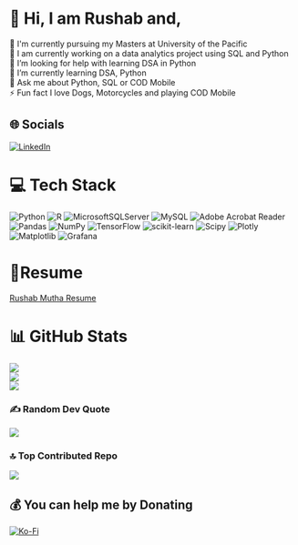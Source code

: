 # 💫 Hi, I am Rushab and,
🔭 I'm currently pursuing my Masters at University of the Pacific<br>👯 I am currently working on a data analytics project using SQL and Python<br>🤝 I’m looking for help with learning DSA in Python<br>🌱 I’m currently learning DSA, Python<br>💬 Ask me about Python, SQL or COD Mobile<br>⚡ Fun fact I love Dogs, Motorcycles and playing COD Mobile


## 🌐 Socials
[![LinkedIn](https://img.shields.io/badge/LinkedIn-%230077B5.svg?logo=linkedin&logoColor=white)](https://linkedin.com/in/https://www.linkedin.com/in/rushab-mutha-034710155/) 

# 💻 Tech Stack
![Python](https://img.shields.io/badge/python-3670A0?style=for-the-badge&logo=python&logoColor=ffdd54) ![R](https://img.shields.io/badge/r-%23276DC3.svg?style=for-the-badge&logo=r&logoColor=white) ![MicrosoftSQLServer](https://img.shields.io/badge/Microsoft%20SQL%20Server-CC2927?style=for-the-badge&logo=microsoft%20sql%20server&logoColor=white) ![MySQL](https://img.shields.io/badge/mysql-4479A1.svg?style=for-the-badge&logo=mysql&logoColor=white) ![Adobe Acrobat Reader](https://img.shields.io/badge/Adobe%20Acrobat%20Reader-EC1C24.svg?style=for-the-badge&logo=Adobe%20Acrobat%20Reader&logoColor=white) ![Pandas](https://img.shields.io/badge/pandas-%23150458.svg?style=for-the-badge&logo=pandas&logoColor=white) ![NumPy](https://img.shields.io/badge/numpy-%23013243.svg?style=for-the-badge&logo=numpy&logoColor=white) ![TensorFlow](https://img.shields.io/badge/TensorFlow-%23FF6F00.svg?style=for-the-badge&logo=TensorFlow&logoColor=white) ![scikit-learn](https://img.shields.io/badge/scikit--learn-%23F7931E.svg?style=for-the-badge&logo=scikit-learn&logoColor=white) ![Scipy](https://img.shields.io/badge/SciPy-%230C55A5.svg?style=for-the-badge&logo=scipy&logoColor=%white) ![Plotly](https://img.shields.io/badge/Plotly-%233F4F75.svg?style=for-the-badge&logo=plotly&logoColor=white) ![Matplotlib](https://img.shields.io/badge/Matplotlib-%23ffffff.svg?style=for-the-badge&logo=Matplotlib&logoColor=black) ![Grafana](https://img.shields.io/badge/grafana-%23F46800.svg?style=for-the-badge&logo=grafana&logoColor=white)

# 📄Resume
[Rushab Mutha Resume](https://drive.google.com/file/d/1_1AfxZeKlBVNn1l4KJOsEdwP1kgs6bOS/view?usp=drive_link)

# 📊 GitHub Stats
![](https://github-readme-stats.vercel.app/api?username=Baba-Ratilal&theme=dark&hide_border=false&include_all_commits=false&count_private=false)<br/>
![](https://github-readme-streak-stats.herokuapp.com/?user=Baba-Ratilal&theme=dark&hide_border=false)<br/>
![](https://github-readme-stats.vercel.app/api/top-langs/?username=Baba-Ratilal&theme=dark&hide_border=false&include_all_commits=false&count_private=false&layout=compact)

### ✍️ Random Dev Quote
![](https://quotes-github-readme.vercel.app/api?type=horizontal&theme=radical)

### 🔝 Top Contributed Repo
![](https://github-contributor-stats.vercel.app/api?username=Baba-Ratilal&limit=5&theme=dark&combine_all_yearly_contributions=true)

  ## 💰 You can help me by Donating
  [![Ko-Fi](https://img.shields.io/badge/Ko--fi-F16061?style=for-the-badge&logo=ko-fi&logoColor=white)](https://ko-fi.com/ko-fi.com/babaratilal) 

  
<!-- Proudly created with GPRM ( https://gprm.itsvg.in ) -->
